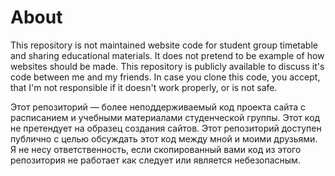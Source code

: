# About

This repository is not maintained website code for student group timetable and sharing educational materials. It does not pretend to be example of how websites should be made. This repository is publicly available to discuss it's code between me and my friends. In case you clone this code, you accept, that I'm not responsible if it doesn't work properly, or is not safe.

Этот репозиторий — более неподдерживаемый код проекта сайта с расписанием и учебными материалами студенческой группы. Этот код не претендует на образец создания сайтов. Этот репозиторий доступен публично с целью обсуждать этот код между мной и моими друзьями. Я не несу ответственность, если скопированный вами код из этого репозитория не работает как следует или является небезопасным.
